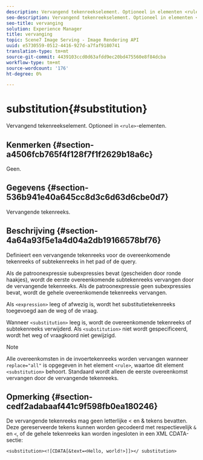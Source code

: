 ```yaml
---
description: Vervangend tekenreekselement. Optioneel in elementen <rule>.
seo-description: Vervangend tekenreekselement. Optioneel in elementen <rule>.
seo-title: vervanging
solution: Experience Manager
title: vervanging
topic: Scene7 Image Serving - Image Rendering API
uuid: e5730559-0512-4416-927d-a7faf9180741
translation-type: tm+mt
source-git-commit: 4439103ccd0d63afdd9ec20bd475560e8f84dcba
workflow-type: tm+mt
source-wordcount: '176'
ht-degree: 0%

---
```



# substitution{#substitution}

Vervangend tekenreekselement. Optioneel in `<rule>`-elementen.

## Kenmerken {#section-a4506fcb765f4f128f7f1f2629b18a6c}

Geen.

## Gegevens {#section-536b941e40a645cc8d3c6d63d6cbe0d7}

Vervangende tekenreeks.

## Beschrijving {#section-4a64a93f5e1a4d04a2db19166578bf76}

Definieert een vervangende tekenreeks voor de overeenkomende tekenreeks of subtekenreeks in het pad of de query.

Als de patroonexpressie subexpressies bevat (gescheiden door ronde haakjes), wordt de eerste overeenkomende subtekenreeks vervangen door de vervangende tekenreeks. Als de patroonexpressie geen subexpressies bevat, wordt de gehele overeenkomende tekenreeks vervangen.

Als `<expression>` leeg of afwezig is, wordt het substitutietekenreeks toegevoegd aan de weg of de vraag.

Wanneer `<substitution>` leeg is, wordt de overeenkomende tekenreeks of subtekenreeks verwijderd. Als `<substitution>` niet wordt gespecificeerd, wordt het weg of vraagkoord niet gewijzigd.

>[!NOTE]
>
>Alle overeenkomsten in de invoertekenreeks worden vervangen wanneer `replace="all"` is opgegeven in het element `<rule>`, waartoe dit element `<substitution>` behoort. Standaard wordt alleen de eerste overeenkomst vervangen door de vervangende tekenreeks.

## Opmerking {#section-cedf2adabaaf441c9f598fb0ea180246}

De vervangende tekenreeks mag geen letterlijke &lt; en &amp; tekens bevatten. Deze gereserveerde tekens kunnen worden gecodeerd met respectievelijk `&` en `<`, of de gehele tekenreeks kan worden ingesloten in een XML CDATA-sectie:

`<substitution><![CDATA[&text=<Hello, world!>]]></ substitution>`

